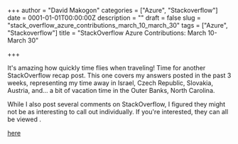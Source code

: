 +++
author = "David Makogon"
categories = ["Azure", "Stackoverflow"]
date = 0001-01-01T00:00:00Z
description = ""
draft = false
slug = "stack_overflow_azure_contributions_march_10_march_30"
tags = ["Azure", "Stackoverflow"]
title = "StackOverflow Azure Contributions: March 10-March 30"

+++


It's amazing how quickly time flies when traveling! Time for another StackOverflow recap post. This one covers my answers posted in the past 3 weeks, representing my time away in Israel, Czech Republic, Slovakia, Austria, and... a bit of vacation time in the Outer Banks, North Carolina. 

While I also post several comments on StackOverflow, I figured they might not be as interesting to call out individually. If you're interested, they can all be viewed . 

[here](http://stackoverflow.com/users/272109/david-makogon?tab=activity&sort=comments)

